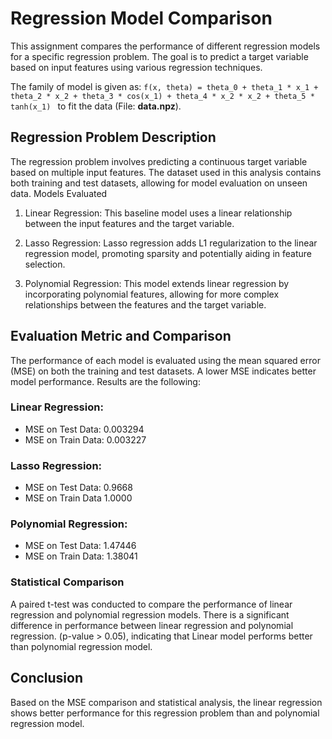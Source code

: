 # Regression Model Comparison 
This assignment compares the performance of different regression models for a specific regression problem. The goal is to predict a target variable based on input features using various regression techniques.

The family of model is given as: `f(x, theta) = theta_0 + theta_1 * x_1 + theta_2 * x_2 + theta_3 * cos(x_1) + theta_4 * x_2 * x_2 + theta_5 * tanh(x_1) ` to fit the data (File: **data.npz**). 

## Regression Problem Description
The regression problem involves predicting a continuous target variable based on multiple input features. The dataset used in this analysis contains both training and test datasets, allowing for model evaluation on unseen data.
Models Evaluated

1.	Linear Regression: This baseline model uses a linear relationship between the input features and the target variable.

2.	Lasso Regression: Lasso regression adds L1 regularization to the linear regression model, promoting sparsity and potentially aiding in feature selection.

3.	Polynomial Regression: This model extends linear regression by incorporating polynomial features, allowing for more complex relationships between the features and the target variable.


## Evaluation Metric and Comparison
The performance of each model is evaluated using the mean squared error (MSE) on both the training and test datasets. A lower MSE indicates better model performance.
Results are the following:
### Linear Regression:
*	MSE on Test Data: 0.003294
*	MSE on Train Data: 0.003227
### Lasso Regression:
*	MSE on Test Data: 0.9668
*	MSE on Train Data 1.0000
### Polynomial Regression:
*	MSE on Test Data: 1.47446
*	MSE on Train Data: 1.38041

### Statistical Comparison
A paired t-test was conducted to compare the performance of linear regression and polynomial regression models. There is a significant difference in performance between linear regression and polynomial regression. (p-value > 0.05), indicating that Linear model performs better than polynomial regression model. 

## Conclusion
Based on the MSE comparison and statistical analysis, the linear regression shows better performance for this regression problem than and polynomial regression model.




